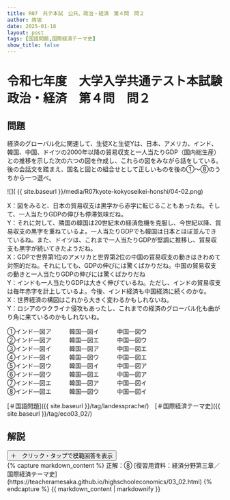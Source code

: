 ```yaml
---
title: R07　共テ本試　公共、政治・経済　第４問　問２
author: 雨坂
date: 2025-01-18
layout: post
tags: [国語問題,国際経済テーマ史]
show_title: false
---
```

  
# 令和七年度　大学入学共通テスト本試験　政治・経済　第４問　問２  
  
## 問題  
経済のグローバル化に関速して、生徒Xと生徒Yは、日本、アメリカ、インド、韓国、中国、ドイツの2000年以降の貿易収支と一人当たりGDP（国内総生産）との推移を示した次の六つの図を作成し、これらの図をみながら話をしている。後の会話文を踏まえ、国名と図との組合せとして正しいものを後の①～⑧のうちから一つ選べ。  
  
![]( {{ site.baseurl }}/media/R07kyote-kokyoseikei-honshi/04-02.png)  
  
X：図をみると、日本の貿易収支は黒字から赤字に転じることもあったね。そして、一人当たりGDPの伸びも停滞気味だね。  
Y：それに対して、隣国の韓国は20世紀末の経済危機を克服し、今世紀以降、貿易収支の黒字を重ねているよ。一人当たりGDPでも韓国は日本とほぼ並んできているね。また、ドイツは、これまで一人当たりGDPが堅調に推移し、貿易収支も黒字が続いてきたようだね。  
X：GDPで世界第1位のアメリカと世界第2位の中国の貿易収支の動きはきわめて対照的だね。それにしても、GDPの伸びには驚くばかりだね。中国の貿易収支の動きと一人当たりGDPの伸びには驚くばかりだね  
Y：インドも一人当たりGDPは大きく伸びているね。ただし、インドの貿易収支は毎年赤字を計上しているよ。今後、インド経済も中国経済に続くのかな。  
X：世界経済の構図はこれから大きく変わるかもしれないね。  
Y：ロシアのウクライナ侵攻もあったし、これまでの経済のグローバル化も曲がり角に来ているのかもしれないね。  
  
①インド―図ア　　　韓国―図イ　　　中国―図ウ  
②インド―図ア　　　韓国―図エ　　　中国―図ウ  
③インド―図イ　　　韓国―図ア　　　中国―図エ  
④インド―図イ　　　韓国―図ウ　　　中国―図エ  
⑤インド―図ウ　　　韓国―図イ　　　中国―図ア  
⑥インド―図ウ　　　韓国―図エ　　　中国―図ア  
⑦インド―図エ　　　韓国―図ア　　　中国―図イ  
⑧インド―図エ　　　韓国―図ウ　　　中国―図イ  
  
[＃国語問題]({{ site.baseurl }}/tag/landessprache/)　[＃国際経済テーマ史]({{ site.baseurl }}/tag/eco03_02/)  
  
## 解説  
<div class="collapsible">
  <button class="collapsible-button">＋　クリック・タップで模範回答を表示</button>
  <div class="collapsible-content">
    {% capture markdown_content %}
正解：⑧  
[復習用資料：経済分野第三章／国際経済テーマ史](https://teacheramesaka.github.io/highschooleconomics/03_02.html)  
    {% endcapture %}
    {{ markdown_content | markdownify }}
  </div>
</div>